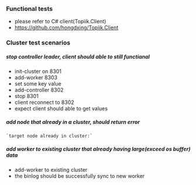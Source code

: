 ### Functional tests
- please refer to C# client(Topiik.Client)
- https://github.com/hongdxing/Topiik.Client

### Cluster test scenarios

##### stop controller leader, client should able to still functianal
- init-cluster on 8301
- add-worker 8303
- set some key value
- add-controller 8302
- stop 8301
- client reconnect to 8302
- expect client should able to get values


##### add node that already in a cluster, should return error
    `target node already in cluster:`

##### add worker to existing cluster that already having large(exceed os buffer) data
- add-worker to existing cluster
- the binlog should be successfully sync to new worker